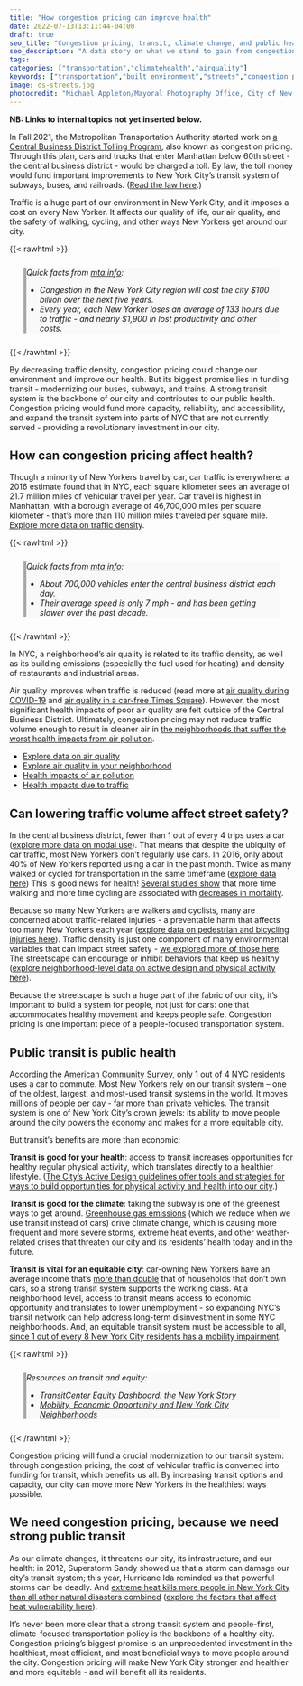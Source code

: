 ```yaml
---
title: "How congestion pricing can improve health"
date: 2022-07-13T13:11:44-04:00
draft: true
seo_title: "Congestion pricing, transit, climate change, and public health"
seo_description: "A data story on what we stand to gain from congestion pricing."
tags: 
categories: ["transportation","climatehealth","airquality"]
keywords: ["transportation","built environment","streets","congestion pricing","traffic","street safety","transit","public transportation","mass transit","safety","climate change","climate","global warming"]
image: ds-streets.jpg
photocredit: "Michael Appleton/Mayoral Photography Office, City of New York"
---
```


**NB: Links to internal topics not yet inserted below.**

In Fall 2021, the Metropolitan Transportation Authority started work on [a Central Business District Tolling Program](https://new.mta.info/project/CBDTP), also known as congestion pricing. Through this plan, cars and trucks that enter Manhattan below 60th street - the central business district - would be charged a toll. By law, the toll money would fund important improvements to New York City’s transit system of subways, buses, and railroads. ([Read the law here](https://www.nysenate.gov/legislation/laws/VAT/T8A44-C).)  

Traffic is a huge part of our environment in New York City, and it imposes a cost on every New Yorker. It affects our quality of life, our air quality, and the safety of walking, cycling, and other ways New Yorkers get around our city.  

{{< rawhtml >}}
<div style="background-color:#f9f9f9; margin: 25px; border-left: 5px solid darkgray;" class="p-2 fs-sm">
<em>Quick facts from <a href="https://new.mta.info/project/CBDTP/why-NYC-needs-central-business-district-tolling">mta.info</a>: 
<ul>
<li>Congestion in the New York City region will cost the city $100 billion over the next five years. 
<li>Every year, each New Yorker loses an average of 133 hours due to traffic - and nearly $1,900 in lost productivity and other costs. 
</ul>
</em>
</div>
{{< /rawhtml >}}

By decreasing traffic density, congestion pricing could change our environment and improve our health. But its biggest promise lies in funding transit - modernizing our buses, subways, and trains. A strong transit system is the backbone of our city and contributes to our public health. Congestion pricing would fund more capacity, reliability, and accessibility, and expand the transit system into parts of NYC that are not currently served - providing a revolutionary investment in our city.  

## How can congestion pricing affect health? 
Though a minority of New Yorkers travel by car, car traffic is everywhere: a 2016 estimate found that in NYC, each square kilometer sees an average of 21.7 million miles of vehicular travel per year. Car travel is highest in Manhattan, with a borough average of 46,700,000 miles per square kilometer - that’s more than 110 million miles traveled per square mile. [Explore more data on traffic density]().  

{{< rawhtml >}}
<div style="background-color:#f9f9f9; margin: 25px; border-left: 5px solid darkgray;" class="p-2 fs-sm">
<em>Quick facts from <a href="https://new.mta.info/project/CBDTP/why-NYC-needs-central-business-district-tolling">mta.info</a>: 
<ul>
<li>About 700,000 vehicles enter the central business district each day.
<li>Their average speed is only 7 mph - and has been getting slower over the past decade. 
</ul>
</em>
</div>
{{< /rawhtml >}}

In NYC, a neighborhood’s air quality is related to its traffic density, as well as its building emissions (especially the fuel used for heating) and density of restaurants and industrial areas.  

Air quality improves when traffic is reduced (read more at [air quality during COVID-19]() and [air quality in a car-free Times Square]()). However, the most significant health impacts of poor air quality are felt outside of the Central Business District. Ultimately, congestion pricing may not reduce traffic volume enough to result in cleaner air in [the neighborhoods that suffer the worst health impacts from air pollution]().
- [Explore data on air quality]()
- [Explore air quality in your neighborhood]()
- [Health impacts of air pollution]()
- [Health impacts due to traffic]()

## Can lowering traffic volume affect street safety? 
In the central business district, fewer than 1 out of every 4 trips uses a car ([explore more data on modal use]()). That means that despite the ubiquity of car traffic, most New Yorkers don’t regularly use cars. In 2016, only about 40% of New Yorkers reported using a car in the past month. Twice as many walked or cycled for transportation in the same timeframe ([explore data here]()) This is good news for health! [Several studies show](https://www.sciencedirect.com/science/article/abs/pii/S0091743507004550) that more time walking and more time cycling are associated with [decreases in mortality](https://link.springer.com/article/10.1007/s11524-020-00510-1). 

Because so many New Yorkers are walkers and cyclists, many are concerned about traffic-related injuries - a preventable harm that affects too many New Yorkers each year ([explore data on pedestrian and bicycling injuries here]()). Traffic density is just one component of many environmental variables that can impact street safety - [we explored more of those here](). The streetscape can encourage or inhibit behaviors that keep us healthy ([explore neighborhood-level data on active design and physical activity here]()).  

Because the streetscape is such a huge part of the fabric of our city, it’s important to build a system for people, not just for cars: one that accommodates healthy movement and keeps people safe. Congestion pricing is one important piece of a people-focused transportation system.  

## Public transit is public health 

According the [American Community Survey](https://www.census.gov/programs-surveys/acs), only 1 out of 4 NYC residents uses a car to commute. Most New Yorkers rely on our transit system – one of the oldest, largest, and most-used transit systems in the world. It moves millions of people per day - far more than private vehicles. The transit system is one of New York City’s crown jewels: its ability to move people around the city powers the economy and makes for a more equitable city.   

But transit’s benefits are more than economic: 

**Transit is good for your health**: access to transit increases opportunities for healthy regular physical activity, which translates directly to a healthier lifestyle. ([The City’s Active Design guidelines offer tools and strategies for ways to build opportunities for physical activity and health into our city](https://www1.nyc.gov/site/doh/health/health-topics/active-design.page).) 

**Transit is good for the climate**: taking the subway is one of the greenest ways to get around. [Greenhouse gas emissions]() (which we reduce when we use transit instead of cars) drive climate change, which is causing more frequent and more severe storms, extreme heat events, and other weather-related crises that threaten our city and its residents’ health today and in the future.   

**Transit is vital for an equitable city**: car-owning New Yorkers have an average income that’s [more than double](http://blog.tstc.org/wp-content/uploads/2017/04/how-car-free-is-nyc.pdf) that of households that don’t own cars, so a strong transit system supports the working class.  At a neighborhood level, access to transit means access to economic opportunity and translates to lower unemployment - so expanding NYC’s transit network can help address long-term disinvestment in some NYC neighborhoods.  And, an equitable transit system must be accessible to all, [since 1 out of every 8 New York City residents has a mobility impairment]().  

{{< rawhtml >}}
<div style="background-color:#f9f9f9; margin: 25px; border-left: 5px solid darkgray;" class="p-2 fs-sm">
<em>Resources on transit and equity: 
<ul>
<li><a href="https://dashboard.transitcenter.org/story/nyc">TransitCenter Equity Dashboard: the New York Story</a>
<li><a href="https://wagner.nyu.edu/files/faculty/publications/JobAccessNov2015.pdf">Mobility, Economic Opportunity and New York City Neighborhoods</a>
</ul>
</em>
</div>
{{< /rawhtml >}}

Congestion pricing will fund a crucial modernization to our transit system: through congestion pricing, the cost of vehicular traffic is converted into funding for transit, which benefits us all. By increasing transit options and capacity, our city can move more New Yorkers in the healthiest ways possible.  

## We need congestion pricing, because we need strong public transit

As our climate changes, it threatens our city, its infrastructure, and our health: in 2012, Superstorm Sandy showed us that a storm can damage our city’s transit system; this year, Hurricane Ida reminded us that powerful storms can be deadly. And [extreme heat kills more people in New York City than all other natural disasters combined]() ([explore the factors that affect heat vulnerability here]()).  

It’s never been more clear that a strong transit system and people-first, climate-focused transportation policy is the backbone of a healthy city. Congestion pricing’s biggest promise is an unprecedented investment in the healthiest, most efficient, and most beneficial ways to move people around the city. Congestion pricing will make New York City stronger and healthier and more equitable - and will benefit all its residents.  